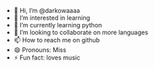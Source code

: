 - 👋 Hi, I’m @darkowaaaa
- 👀 I’m interested in learning
- 🌱 I’m currently learning python
- 💞️ I’m looking to collaborate on more languages
- 📫 How to reach me on github
- 😄 Pronouns: Miss
- ⚡ Fun fact: loves music

<!---
darkowaaaa/darkowaaaa is a ✨ special ✨ repository because its `README.md` (this file) appears on your GitHub profile.
You can click the Preview link to take a look at your changes.
--->
